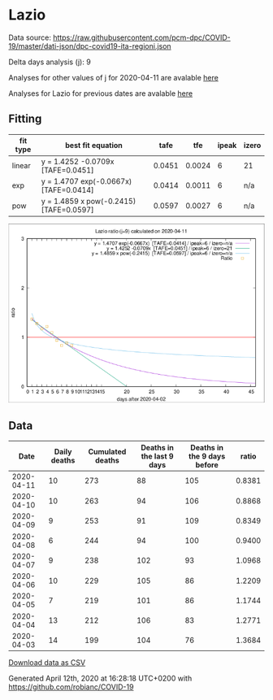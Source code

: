 # Lazio

Data source: https://raw.githubusercontent.com/pcm-dpc/COVID-19/master/dati-json/dpc-covid19-ita-regioni.json

Delta days analysis (j): 9

Analyses for other values of j for 2020-04-11 are avalable [here](../README.md)

Analyses for Lazio for previous dates are avalable [here](../../README.md)

## Fitting 
|fit type|best fit equation|tafe|tfe|ipeak|izero|
|-------|-----|--------|------|---|---|
|linear|y = 1.4252 -0.0709x  [TAFE=0.0451]|0.0451|0.0024|6|21|
|exp|y = 1.4707 exp(-0.0667x)  [TAFE=0.0414]|0.0414|0.0011|6|n/a|
|pow|y = 1.4859 x pow(-0.2415)  [TAFE=0.0597]|0.0597|0.0027|6|n/a|

![Plot](COVID-19_lazio_j9_2020-04-11.png)

## Data
|Date|Daily deaths|Cumulated deaths|Deaths in the last 9 days|Deaths in the 9 days before|ratio|
|----|----------|-----------|-------|--------------------|-----|
|2020-04-11|10|273|88|105|0.8381|
|2020-04-10|10|263|94|106|0.8868|
|2020-04-09|9|253|91|109|0.8349|
|2020-04-08|6|244|94|100|0.9400|
|2020-04-07|9|238|102|93|1.0968|
|2020-04-06|10|229|105|86|1.2209|
|2020-04-05|7|219|101|86|1.1744|
|2020-04-04|13|212|106|83|1.2771|
|2020-04-03|14|199|104|76|1.3684|

[Download data as CSV](COVID-19_lazio_j9_2020-04-11.csv)

Generated April 12th, 2020 at 16:28:18 UTC+0200 with https://github.com/robianc/COVID-19
